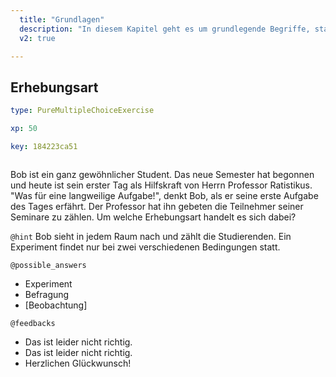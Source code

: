 ```yaml
---
  title: "Grundlagen"
  description: "In diesem Kapitel geht es um grundlegende Begriffe, statistische Messgrößen, andere Kennzahlen und den Umgang mit Datensätzen. Dies ist also der Einstieg in die deskriptive Statistik."
  v2: true

---
```

## Erhebungsart

```yaml
type: PureMultipleChoiceExercise

xp: 50

key: 184223ca51



```

Bob ist ein ganz gewöhnlicher Student. Das neue Semester hat begonnen und heute ist sein erster Tag als Hilfskraft von Herrn Professor Ratistikus. "Was für eine langweilige Aufgabe!", denkt Bob, als er seine erste Aufgabe des Tages erfährt. Der Professor hat ihn gebeten die Teilnehmer seiner Seminare zu zählen. Um welche Erhebungsart handelt es sich dabei?


`@hint`
Bob sieht in jedem Raum nach und zählt die Studierenden. Ein Experiment findet nur bei zwei verschiedenen Bedingungen statt.





`@possible_answers`
- Experiment
- Befragung
- [Beobachtung]

`@feedbacks`
- Das ist leider nicht richtig.
- Das ist leider nicht richtig.
- Herzlichen Glückwunsch!





